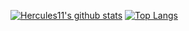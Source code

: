 [![Hercules11's github stats](https://github-readme-stats.vercel.app/api?username=Hercules11&theme=material-palenight&count_private=true&hide=contribs&show_icons=true)](https://github.com/anuraghazra/github-readme-stats)
[![Top Langs](https://github-readme-stats.vercel.app/api/top-langs/?username=Hercules11&theme=material-palenight&hide=Jupyter&&langs_count=6&layout=compact)](https://github.com/anuraghazra/github-readme-stats)
